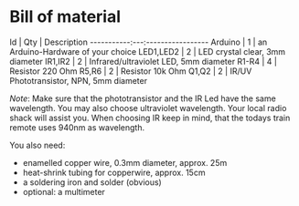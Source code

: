 Bill of material
================

Id        | Qty | Description
-----------:---:-----------------
Arduino   |  1  | an Arduino-Hardware of your choice
LED1,LED2 |  2  | LED crystal clear, 3mm diameter
IR1,IR2   |  2  | Infrared/ultraviolet LED, 5mm diameter
R1-R4     |  4  | Resistor 220 Ohm
R5,R6     |  2  | Resistor 10k Ohm
Q1,Q2     |  2  | IR/UV Phototransistor, NPN, 5mm diameter

*Note*: Make sure that the phototransistor and the IR Led have the same wavelength. You may also choose ultraviolet wavelength. Your local radio shack will assist you. When choosing IR keep in mind, that the todays train remote uses 940nm as wavelength.

You also need:
 * enamelled copper wire, 0.3mm diameter, approx. 25m
 * heat-shrink tubing for copperwire, approx. 15cm
 * a soldering iron and solder (obvious)
 * optional: a multimeter
